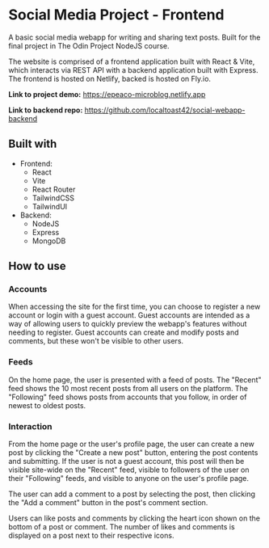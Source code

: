 # Social Media Project - Frontend
A basic social media webapp for writing and sharing text posts. Built for the final project in The Odin Project NodeJS course.

The website is comprised of a frontend application built with React & Vite, which interacts via REST API with a backend application built with Express. The frontend is hosted on Netlify, backed is hosted on Fly.io.

**Link to project demo:** https://epeaco-microblog.netlify.app

**Link to backend repo:** https://github.com/localtoast42/social-webapp-backend

## Built with
 - Frontend:
    - React
    - Vite
    - React Router
    - TailwindCSS
    - TailwindUI
 - Backend:
    - NodeJS
    - Express
    - MongoDB

## How to use

### Accounts
When accessing the site for the first time, you can choose to register a new account or login with a guest account. Guest accounts are intended as a way of allowing users to quickly preview the webapp's features without needing to register. Guest accounts can create and modify posts and comments, but these won't be visible to other users.

### Feeds
On the home page, the user is presented with a feed of posts. The "Recent" feed shows the 10 most recent posts from all users on the platform. The "Following" feed shows posts from accounts that you follow, in order of newest to oldest posts.

### Interaction
From the home page or the user's profile page, the user can create a new post by clicking the "Create a new post" button, entering the post contents and submitting. If the user is not a guest account, this post will then be visible site-wide on the "Recent" feed, visible to followers of the user on their "Following" feeds, and visible to anyone on the user's profile page.

The user can add a comment to a post by selecting the post, then clicking the "Add a comment" button in the post's comment section.

Users can like posts and comments by clicking the heart icon shown on the bottom of a post or comment. The number of likes and comments is displayed on a post next to their respective icons.